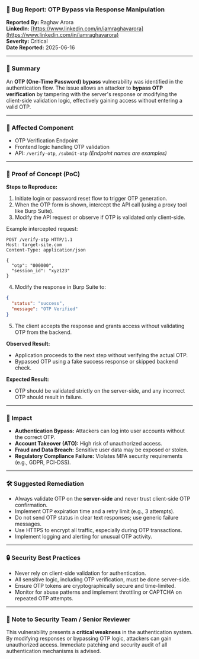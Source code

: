 ### 🐞 Bug Report: OTP Bypass via Response Manipulation

**Reported By:** Raghav Arora  
**LinkedIn:** [https://www.linkedin.com/in/iamraghavarora](https://www.linkedin.com/in/iamraghavarora)  
**Severity:** Critical  
**Date Reported:** 2025-06-16

---

### 📄 Summary

An **OTP (One-Time Password) bypass** vulnerability was identified in the authentication flow. The issue allows an attacker to **bypass OTP verification** by tampering with the server's response or modifying the client-side validation logic, effectively gaining access without entering a valid OTP.

---

### 📌 Affected Component

- OTP Verification Endpoint  
- Frontend logic handling OTP validation  
- API: `/verify-otp`, `/submit-otp` *(Endpoint names are examples)*

---

### 🚨 Proof of Concept (PoC)

**Steps to Reproduce:**

1. Initiate login or password reset flow to trigger OTP generation.
2. When the OTP form is shown, intercept the API call (using a proxy tool like Burp Suite).
3. Modify the API request or observe if OTP is validated only client-side.

Example intercepted request:
```http
POST /verify-otp HTTP/1.1
Host: target-site.com
Content-Type: application/json

{
  "otp": "000000",
  "session_id": "xyz123"
}
```

4. Modify the response in Burp Suite to:
```json
{
  "status": "success",
  "message": "OTP Verified"
}
```

5. The client accepts the response and grants access without validating OTP from the backend.

**Observed Result:**

- Application proceeds to the next step without verifying the actual OTP.
- Bypassed OTP using a fake success response or skipped backend check.

**Expected Result:**

- OTP should be validated strictly on the server-side, and any incorrect OTP should result in failure.

---

### 🎯 Impact

- **Authentication Bypass:** Attackers can log into user accounts without the correct OTP.
- **Account Takeover (ATO):** High risk of unauthorized access.
- **Fraud and Data Breach:** Sensitive user data may be exposed or stolen.
- **Regulatory Compliance Failure:** Violates MFA security requirements (e.g., GDPR, PCI-DSS).

---

### 🛠️ Suggested Remediation

- Always validate OTP on the **server-side** and never trust client-side OTP confirmation.
- Implement OTP expiration time and a retry limit (e.g., 3 attempts).
- Do not send OTP status in clear text responses; use generic failure messages.
- Use HTTPS to encrypt all traffic, especially during OTP transactions.
- Implement logging and alerting for unusual OTP activity.

---

### 🔒 Security Best Practices

- Never rely on client-side validation for authentication.
- All sensitive logic, including OTP verification, must be done server-side.
- Ensure OTP tokens are cryptographically secure and time-limited.
- Monitor for abuse patterns and implement throttling or CAPTCHA on repeated OTP attempts.

---

### 🙏 Note to Security Team / Senior Reviewer

This vulnerability presents a **critical weakness** in the authentication system. By modifying responses or bypassing OTP logic, attackers can gain unauthorized access. Immediate patching and security audit of all authentication mechanisms is advised.
